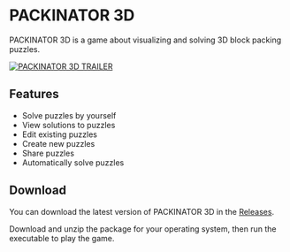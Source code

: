 # PACKINATOR 3D

PACKINATOR 3D is a game about visualizing and solving 3D block packing puzzles.

[![PACKINATOR 3D TRAILER](https://img.youtube.com/vi/LPEFWYd_cEs/0.jpg)](https://www.youtube.com/watch?v=LPEFWYd_cEs)

## Features

- Solve puzzles by yourself
- View solutions to puzzles
- Edit existing puzzles
- Create new puzzles
- Share puzzles
- Automatically solve puzzles

## Download

You can download the latest version of PACKINATOR 3D in the [Releases](https://github.com/OliBomby/Packinator3D/releases).

Download and unzip the package for your operating system, then run the executable to play the game.
